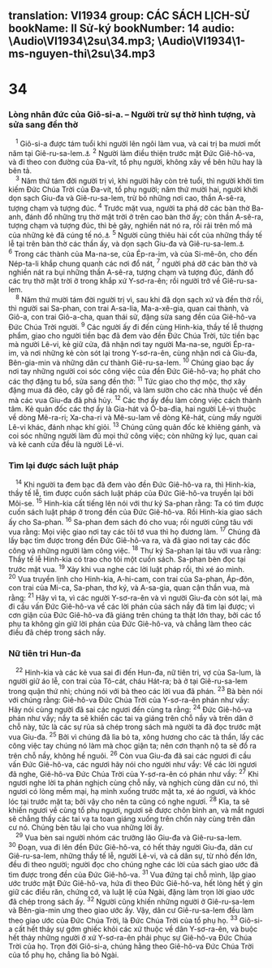 translation: VI1934
group: CÁC SÁCH LỊCH-SỬ
bookName: II Sử-ký 
bookNumber: 14
audio: \Audio\VI1934\2su\34.mp3; \Audio\VI1934\1-ms-nguyen-thi\2su\34.mp3
-------

<div class="title"><h1>34</h1><h3>Lòng nhân đức của Giô-si-a. – Người trừ sự thờ hình tượng, và sửa sang đền thờ</h3></div>
<span class="verse 2su_34_1"> <sup>1</sup> Giô-si-a được tám tuổi khi người lên ngôi làm vua, và cai trị ba mươi mốt năm tại Giê-ru-sa-lem.<a data-toggle="tooltip" data-placement="bottom" title="Gie 3:6">⚓</a></span>
<span class="verse 2su_34_2"><sup>2</sup> Người làm điều thiện trước mặt Đức Giê-hô-va, và đi theo con đường của Đa-vít, tổ phụ người, không xây về bên hữu hay là bên tả. <br/></span>
<span class="verse 2su_34_3"> <sup>3</sup> Năm thứ tám đời người trị vì, khi người hãy còn trẻ tuổi, thì người khởi tìm kiếm Đức Chúa Trời của Đa-vít, tổ phụ người; năm thứ mười hai, người khởi dọn sạch Giu-đa và Giê-ru-sa-lem, trừ bỏ những nơi cao, thần A-sê-ra, tượng chạm và tượng đúc. </span>
<span class="verse 2su_34_4"><sup>4</sup> Trước mặt vua, người ta phá dỡ các bàn thờ Ba-anh, đánh đổ những trụ thờ mặt trời ở trên cao bàn thờ ấy; còn thần A-sê-ra, tượng chạm và tượng đúc, thì bẻ gãy, nghiền nát nó ra, rồi rải trên mồ mả của những kẻ đã cúng tế nó.<a data-toggle="tooltip" data-placement="bottom" title="2Vua 21:3; 2Su 33:3">⚓</a></span>
<span class="verse 2su_34_5"><sup>5</sup> Người cũng thiêu hài cốt của những thầy tế lễ tại trên bàn thờ các thần ấy, và dọn sạch Giu-đa và Giê-ru-sa-lem.<a data-toggle="tooltip" data-placement="bottom" title="1Vua 13:2">⚓</a></span>
<span class="verse 2su_34_6"><sup>6</sup> Trong các thành của Ma-na-se, của Ép-ra-im, và của Si-mê-ôn, cho đến Nép-ta-li khắp chung quanh các nơi đổ nát, </span>
<span class="verse 2su_34_7"><sup>7</sup> người phá dỡ các bàn thờ và nghiền nát ra bụi những thần A-sê-ra, tượng chạm và tượng đúc, đánh đổ các trụ thờ mặt trời ở trong khắp xứ Y-sơ-ra-ên; rồi người trở về Giê-ru-sa-lem. <br/></span>
<span class="verse 2su_34_8"> <sup>8</sup> Năm thứ mười tám đời người trị vì, sau khi đã dọn sạch xứ và đền thờ rồi, thì người sai Sa-phan, con trai A-sa-lia, Ma-a-xê-gia, quan cai thành, và Giô-a, con trai Giô-a-cha, quan thái sử, đặng sửa sang đền của Giê-hô-va Đức Chúa Trời người. </span>
<span class="verse 2su_34_9"><sup>9</sup> Các người ấy đi đến cùng Hinh-kia, thầy tế lễ thượng phẩm, giao cho người tiền bạc đã đem vào đền Đức Chúa Trời, tức tiền bạc mà người Lê-vi, kẻ giữ cửa, đã nhận nơi tay người Ma-na-se, người Ép-ra-im, và nơi những kẻ còn sót lại trong Y-sơ-ra-ên, cùng nhận nơi cả Giu-đa, Bên-gia-min và những dân cư thành Giê-ru-sa-lem. </span>
<span class="verse 2su_34_10"><sup>10</sup> Chúng giao bạc ấy nơi tay những người coi sóc công việc của đền Đức Giê-hô-va; họ phát cho các thợ đặng tu bổ, sửa sang đền thờ: </span>
<span class="verse 2su_34_11"><sup>11</sup> Tức giao cho thợ mộc, thợ xây đặng mua đá đẽo, cây gỗ để ráp nối, và làm sườn cho các nhà thuộc về đền mà các vua Giu-đa đã phá hủy. </span>
<span class="verse 2su_34_12"><sup>12</sup> Các thợ ấy đều làm công việc cách thành tâm. Kẻ quản đốc các thợ ấy là Gia-hát và Ô-ba-đia, hai người Lê-vi thuộc về dòng Mê-ra-ri; Xa-cha-ri và Mê-su-lam về dòng Kê-hát, cùng mấy người Lê-vi khác, đánh nhạc khí giỏi. </span>
<span class="verse 2su_34_13"><sup>13</sup> Chúng cũng quản đốc kẻ khiêng gánh, và coi sóc những người làm đủ mọi thứ công việc; còn những ký lục, quan cai và kẻ canh cửa đều là người Lê-vi. <br/></span>
<div class="title"><h3>Tìm lại được sách luật pháp</h3></div>
<span class="verse 2su_34_14"> <sup>14</sup> Khi người ta đem bạc đã đem vào đền Đức Giê-hô-va ra, thì Hinh-kia, thầy tế lễ, tìm được cuốn sách luật pháp của Đức Giê-hô-va truyền lại bởi Môi-se. </span>
<span class="verse 2su_34_15"><sup>15</sup> Hinh-kia cất tiếng lên nói với thư ký Sa-phan rằng: Ta có tìm được cuốn sách luật pháp ở trong đền của Đức Giê-hô-va. Rồi Hinh-kia giao sách ấy cho Sa-phan. </span>
<span class="verse 2su_34_16"><sup>16</sup> Sa-phan đem sách đó cho vua; rồi người cũng tâu với vua rằng: Mọi việc giao nơi tay các tôi tớ vua thì họ đương làm. </span>
<span class="verse 2su_34_17"><sup>17</sup> Chúng đã lấy bạc tìm được trong đền Đức Giê-hô-va ra, và đã giao nơi tay các đốc công và những người làm công việc. </span>
<span class="verse 2su_34_18"><sup>18</sup> Thư ký Sa-phan lại tâu với vua rằng: Thầy tế lễ Hinh-kia có trao cho tôi một cuốn sách. Sa-phan bèn đọc tại trước mặt vua. </span>
<span class="verse 2su_34_19"><sup>19</sup> Xảy khi vua nghe các lời luật pháp rồi, thì xé áo mình. </span>
<span class="verse 2su_34_20"><sup>20</sup> Vua truyền lịnh cho Hinh-kia, A-hi-cam, con trai của Sa-phan, Áp-đôn, con trai của Mi-ca, Sa-phan, thơ ký, và A-sa-gia, quan cận thần vua, mà rằng: </span>
<span class="verse 2su_34_21"><sup>21</sup> Hãy vì ta, vì các người Y-sơ-ra-ên và vì người Giu-đa còn sót lại, mà đi cầu vấn Đức Giê-hô-va về các lời phán của sách nầy đã tìm lại được; vì cơn giận của Đức Giê-hô-va đã giáng trên chúng ta thật lớn thay, bởi các tổ phụ ta không gìn giữ lời phán của Đức Giê-hô-va, và chẳng làm theo các điều đã chép trong sách nầy. <br/></span>
<div class="title"><h3>Nữ tiên tri Hun-đa</h3></div>
<span class="verse 2su_34_22"> <sup>22</sup> Hinh-kia và các kẻ vua sai đi đến Hun-đa, nữ tiên tri, vợ của Sa-lum, là người giữ áo lễ, con trai của Tô-cát, cháu Hát-ra; bà ở tại Giê-ru-sa-lem trong quận thứ nhì; chúng nói với bà theo các lời vua đã phán. </span>
<span class="verse 2su_34_23"><sup>23</sup> Bà bèn nói với chúng rằng: Giê-hô-va Đức Chúa Trời của Y-sơ-ra-ên phán như vầy: Hãy nói cùng người đã sai các ngươi đến cùng ta rằng: </span>
<span class="verse 2su_34_24"><sup>24</sup> Đức Giê-hô-va phán như vầy; nầy ta sẽ khiến các tai vạ giáng trên chỗ nầy và trên dân ở chỗ này, tức là các sự rủa sả chép trong sách mà người ta đã đọc trước mặt vua Giu-đa. </span>
<span class="verse 2su_34_25"><sup>25</sup> Bởi vì chúng đã lìa bỏ ta, xông hương cho các tà thần, lấy các công việc tay chúng nó làm mà chọc giận ta; nên cơn thạnh nộ ta sẽ đổ ra trên chỗ nầy, không hề nguôi. </span>
<span class="verse 2su_34_26"><sup>26</sup> Còn vua Giu-đa đã sai các ngươi đi cầu vấn Đức Giê-hô-va, các ngươi hãy nói cho người như vầy: Về các lời ngươi đã nghe, Giê-hô-va Đức Chúa Trời của Y-sơ-ra-ên có phán như vầy: </span>
<span class="verse 2su_34_27"><sup>27</sup> Khi ngươi nghe lời ta phán nghịch cùng chỗ nầy, và nghịch cùng dân cư nó, thì ngươi có lòng mềm mại, hạ mình xuống trước mặt ta, xé áo ngươi, và khóc lóc tại trước mặt ta; bởi vậy cho nên ta cũng có nghe ngươi. </span>
<span class="verse 2su_34_28"><sup>28</sup> Kìa, ta sẽ khiến ngươi về cùng tổ phụ ngươi, ngươi sẽ được chôn bình an, và mắt ngươi sẽ chẳng thấy các tai vạ ta toan giáng xuống trên chốn này cùng trên dân cư nó. Chúng bèn tâu lại cho vua những lời ấy. <br/></span>
<span class="verse 2su_34_29"> <sup>29</sup> Vua bèn sai người nhóm các trưởng lão Giu-đa và Giê-ru-sa-lem. </span>
<span class="verse 2su_34_30"><sup>30</sup> Đoạn, vua đi lên đền Đức Giê-hô-va, có hết thảy người Giu-đa, dân cư Giê-ru-sa-lem, những thầy tế lễ, người Lê-vi, và cả dân sự, từ nhỏ đến lớn, đều đi theo người; người đọc cho chúng nghe các lời của sách giao ước đã tìm được trong đền của Đức Giê-hô-va. </span>
<span class="verse 2su_34_31"><sup>31</sup> Vua đứng tại chỗ mình, lập giao ước trước mặt Đức Giê-hô-va, hứa đi theo Đức Giê-hô-va, hết lòng hết ý gìn giữ các điều răn, chứng cớ, và luật lệ của Ngài, đặng làm trọn lời giao ước đã chép trong sách ấy. </span>
<span class="verse 2su_34_32"><sup>32</sup> Người cũng khiến những người ở Giê-ru-sa-lem và Bên-gia-min ưng theo giao ước ấy. Vậy, dân cư Giê-ru-sa-lem đều làm theo giao ước của Đức Chúa Trời, là Đức Chúa Trời của tổ phụ họ. </span>
<span class="verse 2su_34_33"><sup>33</sup> Giô-si-a cất hết thảy sự gớm ghiếc khỏi các xứ thuộc về dân Y-sơ-ra-ên, và buộc hết thảy những người ở xứ Y-sơ-ra-ên phải phục sự Giê-hô-va Đức Chúa Trời của họ. Trọn đời Giô-si-a, chúng hằng theo Giê-hô-va Đức Chúa Trời của tổ phụ họ, chẳng lìa bỏ Ngài. <br/></span>
